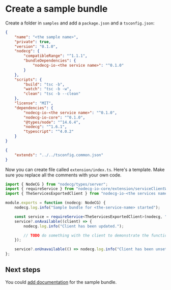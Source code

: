 # Create a sample bundle

Create a folder in `samples` and add a `package.json` and a `tsconfig.json`:

```json
{
    "name": "<the sample name>",
    "private": true,
    "version": "0.1.0",
    "nodecg": {
        "compatibleRange": "^1.1.1",
        "bundleDependencies": {
            "nodecg-io-<the service name>": "^0.1.0"
        }
    },
    "scripts": {
        "build": "tsc -b",
        "watch": "tsc -b -w",
        "clean": "tsc -b --clean"
    },
    "license": "MIT",
    "dependencies": {
        "nodecg-io-<the service name>": "^0.1.0",
        "nodecg-io-core": "^0.1.0",
        "@types/node": "^14.6.4",
        "nodecg": "^1.6.1",
        "typescript": "^4.0.2"
    }
}
```

```json
{
    "extends": "../../tsconfig.common.json"
}
```

Now you can create file called `extension/index.ts`. Here's a template. Make sure you replace all the comments with your own code.

```typescript
import { NodeCG } from "nodecg/types/server";
import { requireService } from "nodecg-io-core/extension/serviceClientWrapper";
import { TheServicesExportedClient } from "nodecg-io-<the services name>/extension";

module.exports = function (nodecg: NodeCG) {
    nodecg.log.info("Sample bundle for <the-service-name> started");

    const service = requireService<TheServicesExportedClient>(nodecg, "<the-service-name>");
    service?.onAvailable((client) => {
        nodecg.log.info("Client has been updated.");

        // TODO do something with the client to demonstrate the functionality.
    });

    service?.onUnavailable(() => nodecg.log.info("Client has been unset."));
};
```

## Next steps

You could [add documentation](create_sample.md) for the sample bundle.
